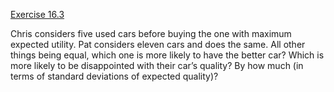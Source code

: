 [Exercise 16.3](16-3/)

Chris considers five used cars before buying the one with maximum
expected utility. Pat considers eleven cars and does the same. All other
things being equal, which one is more likely to have the better car?
Which is more likely to be disappointed with their car’s quality? By how
much (in terms of standard deviations of expected quality)?
